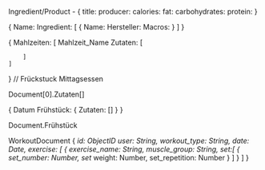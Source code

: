 Ingredient/Product -
{
    title:
    producer:
    calories:
    fat:
    carbohydrates:
    protein:
}

{
    Name:
    Ingredient: [
        {
            Name:
            Hersteller:
            Macros:
        }
    ]
}

{
    Mahlzeiten: [
        Mahlzeit_Name
        Zutaten: [

        ]
    ]
}
// Frückstuck Mittagsessen

Document[0].Zutaten[]


{
    Datum
    Frühstück: {
        Zutaten: []
    }
}

Document.Frühstück



WorkoutDocument
{
    _id: ObjectID
    user: String,
    workout_type: String,
    date: Date,
    exercise: [
        {
        exercise_name: String,
        muscle_group: String,
        set:[
            {
            set_number: Number,
            set_ weight: Number,
            set_repetition: Number
            }
        ]
        }
    ]
}